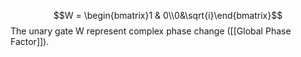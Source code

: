 $$W = \begin{bmatrix}1 & 0\\0&\sqrt{i}\end{bmatrix}$$
The unary gate W represent complex phase change ([[Global Phase Factor]]).